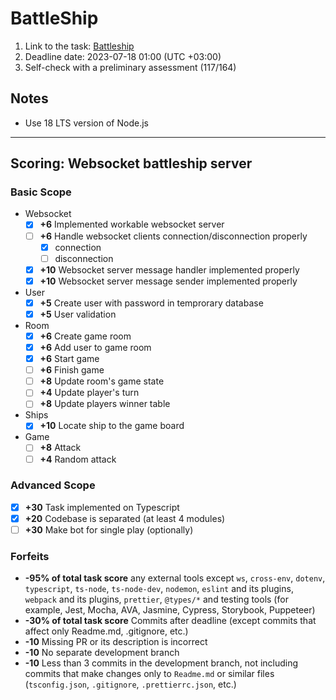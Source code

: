 # BattleShip

1. Link to the task: [Battleship](https://github.com/AlreadyBored/nodejs-assignments/blob/main/assignments/battleship/assignment.md)
2. Deadline date: 2023-07-18 01:00 (UTC +03:00)
3. Self-check with a preliminary assessment (117/164)

## Notes

- Use 18 LTS version of Node.js
<!-- - `nodemon`, `dotenv`, `cross-env`, `typescript`, `ts-node`, `ts-node-dev`, `eslint` and its plugins, `webpack-cli`, `webpack` and its plugins, `prettier`, `uuid`, `@types/*` as well as libraries used for testing are allowed and used. -->

-----------------

## Scoring: Websocket battleship server

### Basic Scope

- Websocket
  - [x] **+6** Implemented workable websocket server
  - [ ] **+6** Handle websocket clients connection/disconnection properly
    - [x] connection
    - [ ] disconnection
  - [x] **+10** Websocket server message handler implemented properly
  - [x] **+10** Websocket server message sender implemented properly
- User
  - [x] **+5** Create user with password in temprorary database
  - [x] **+5** User validation
- Room
  - [x] **+6** Create game room
  - [x] **+6** Add user to game room
  - [x] **+6** Start game
  - [ ] **+6** Finish game
  - [ ] **+8** Update room's game state
  - [ ] **+4** Update player's turn
  - [ ] **+8** Update players winner table
- Ships
  - [x] **+10** Locate ship to the game board
- Game
  - [ ] **+8** Attack
  - [ ] **+4** Random attack

### Advanced Scope

- [x] **+30** Task implemented on Typescript
- [x] **+20** Codebase is separated (at least 4 modules)
- [ ] **+30** Make bot for single play (optionally)

### Forfeits

- **-95% of total task score** any external tools except `ws`, `cross-env`, `dotenv`, `typescript`, `ts-node`, `ts-node-dev`, `nodemon`, `eslint` and its plugins, `webpack` and its plugins, `prettier`, `@types/*` and testing tools (for example, Jest, Mocha, AVA, Jasmine, Cypress, Storybook, Puppeteer)
- **-30% of total task score** Commits after deadline (except commits that affect only Readme.md, .gitignore, etc.)
- **-10** Missing PR or its description is incorrect
- **-10** No separate development branch
- **-10** Less than 3 commits in the development branch, not including commits that make changes only to `Readme.md` or similar files (`tsconfig.json`, `.gitignore`, `.prettierrc.json`, etc.)
